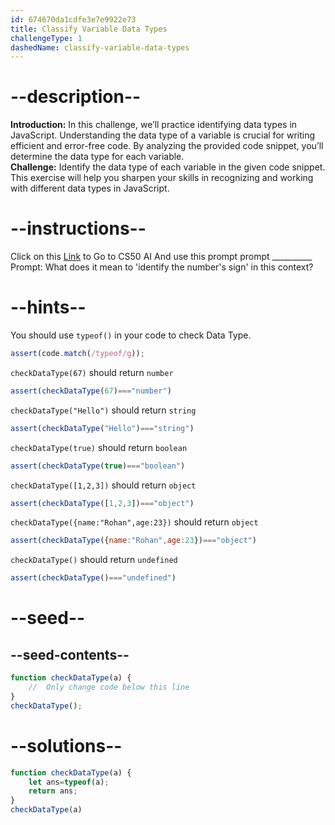```yaml
---
id: 674670da1cdfe3e7e9922e73
title: Classify Variable Data Types
challengeType: 1
dashedName: classify-variable-data-types
---
```


# --description--

**Introduction:**
In this challenge, we’ll practice identifying data types in JavaScript. Understanding the data type of a variable is crucial for writing efficient and error-free code. By analyzing the provided code snippet, you’ll determine the data type for each variable.
<br>
**Challenge:**
Identify the data type of each variable in the given code snippet. This exercise will help you sharpen your skills in recognizing and working with different data types in JavaScript.

# --instructions--

Click on this <a href = "https://cs50.ai/chat">Link</a>  to Go to CS50 AI 
And use this prompt prompt __________
Prompt: What does it mean to 'identify the number's sign' in this context?

# --hints--

You should use `typeof()`  in your code to check Data Type.

```js
assert(code.match(/typeof/g));
```

`checkDataType(67)` should return `number`

```js
assert(checkDataType(67)==="number")
```

`checkDataType("Hello")` should return `string`

```js
assert(checkDataType("Hello")==="string")
```

`checkDataType(true)` should return `boolean`

```js
assert(checkDataType(true)==="boolean")
```

`checkDataType([1,2,3])` should return `object`

```js
assert(checkDataType([1,2,3])==="object")
```

`checkDataType({name:"Rohan",age:23})` should return `object`

```js
assert(checkDataType({name:"Rohan",age:23})==="object")
```

`checkDataType()` should return `undefined`

```js
assert(checkDataType()==="undefined")
```

# --seed--
## --seed-contents--

```js
function checkDataType(a) {
    //  Only change code below this line
}
checkDataType();
```

# --solutions--

```js
function checkDataType(a) {
    let ans=typeof(a);
    return ans;
}
checkDataType(a)
```
